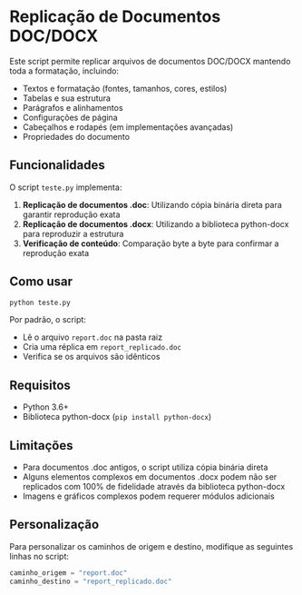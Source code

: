 # Replicação de Documentos DOC/DOCX

Este script permite replicar arquivos de documentos DOC/DOCX mantendo toda a formatação, incluindo:

- Textos e formatação (fontes, tamanhos, cores, estilos)
- Tabelas e sua estrutura
- Parágrafos e alinhamentos
- Configurações de página
- Cabeçalhos e rodapés (em implementações avançadas)
- Propriedades do documento

## Funcionalidades

O script `teste.py` implementa:

1. **Replicação de documentos .doc**: Utilizando cópia binária direta para garantir reprodução exata
2. **Replicação de documentos .docx**: Utilizando a biblioteca python-docx para reproduzir a estrutura
3. **Verificação de conteúdo**: Comparação byte a byte para confirmar a reprodução exata

## Como usar

```python
python teste.py
```

Por padrão, o script:
- Lê o arquivo `report.doc` na pasta raiz
- Cria uma réplica em `report_replicado.doc`
- Verifica se os arquivos são idênticos

## Requisitos

- Python 3.6+
- Biblioteca python-docx (`pip install python-docx`)

## Limitações

- Para documentos .doc antigos, o script utiliza cópia binária direta
- Alguns elementos complexos em documentos .docx podem não ser replicados com 100% de fidelidade através da biblioteca python-docx
- Imagens e gráficos complexos podem requerer módulos adicionais

## Personalização

Para personalizar os caminhos de origem e destino, modifique as seguintes linhas no script:

```python
caminho_origem = "report.doc"
caminho_destino = "report_replicado.doc"
``` 